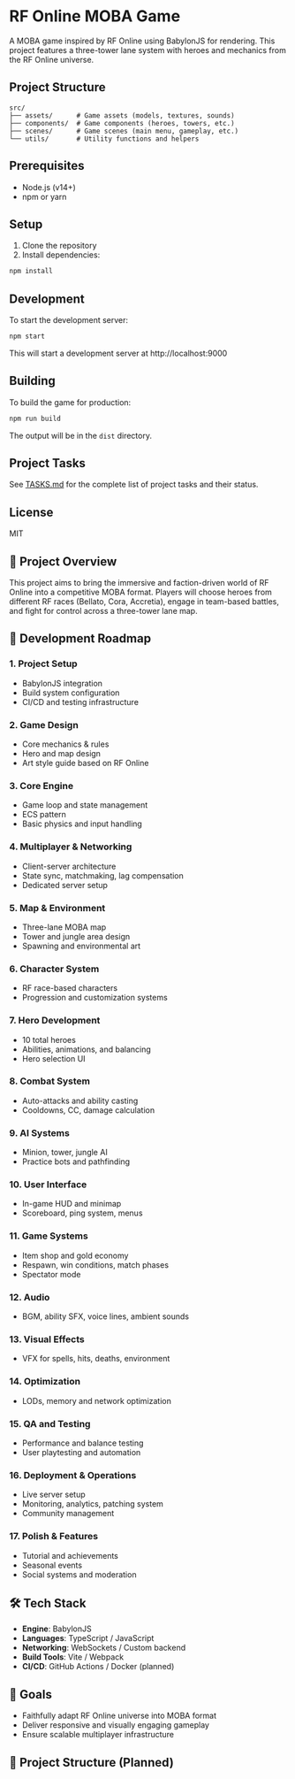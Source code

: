 # RF Online MOBA Game

A MOBA game inspired by RF Online using BabylonJS for rendering. This project features a three-tower lane system with heroes and mechanics from the RF Online universe.

## Project Structure

```
src/
├── assets/      # Game assets (models, textures, sounds)
├── components/  # Game components (heroes, towers, etc.)
├── scenes/      # Game scenes (main menu, gameplay, etc.)
└── utils/       # Utility functions and helpers
```

## Prerequisites

- Node.js (v14+)
- npm or yarn

## Setup

1. Clone the repository
2. Install dependencies:

```bash
npm install
```

## Development

To start the development server:

```bash
npm start
```

This will start a development server at http://localhost:9000

## Building

To build the game for production:

```bash
npm run build
```

The output will be in the `dist` directory.

## Project Tasks

See [TASKS.md](TASKS.md) for the complete list of project tasks and their status.

## License

MIT

## 🌌 Project Overview

This project aims to bring the immersive and faction-driven world of RF Online into a competitive MOBA format. Players will choose heroes from different RF races (Bellato, Cora, Accretia), engage in team-based battles, and fight for control across a three-tower lane map.

## 🚧 Development Roadmap

### 1. Project Setup
- BabylonJS integration
- Build system configuration
- CI/CD and testing infrastructure

### 2. Game Design
- Core mechanics & rules
- Hero and map design
- Art style guide based on RF Online

### 3. Core Engine
- Game loop and state management
- ECS pattern
- Basic physics and input handling

### 4. Multiplayer & Networking
- Client-server architecture
- State sync, matchmaking, lag compensation
- Dedicated server setup

### 5. Map & Environment
- Three-lane MOBA map
- Tower and jungle area design
- Spawning and environmental art

### 6. Character System
- RF race-based characters
- Progression and customization systems

### 7. Hero Development
- 10 total heroes
- Abilities, animations, and balancing
- Hero selection UI

### 8. Combat System
- Auto-attacks and ability casting
- Cooldowns, CC, damage calculation

### 9. AI Systems
- Minion, tower, jungle AI
- Practice bots and pathfinding

### 10. User Interface
- In-game HUD and minimap
- Scoreboard, ping system, menus

### 11. Game Systems
- Item shop and gold economy
- Respawn, win conditions, match phases
- Spectator mode

### 12. Audio
- BGM, ability SFX, voice lines, ambient sounds

### 13. Visual Effects
- VFX for spells, hits, deaths, environment

### 14. Optimization
- LODs, memory and network optimization

### 15. QA and Testing
- Performance and balance testing
- User playtesting and automation

### 16. Deployment & Operations
- Live server setup
- Monitoring, analytics, patching system
- Community management

### 17. Polish & Features
- Tutorial and achievements
- Seasonal events
- Social systems and moderation

## 🛠️ Tech Stack

- **Engine**: BabylonJS
- **Languages**: TypeScript / JavaScript
- **Networking**: WebSockets / Custom backend
- **Build Tools**: Vite / Webpack
- **CI/CD**: GitHub Actions / Docker (planned)

## 🎯 Goals

- Faithfully adapt RF Online universe into MOBA format
- Deliver responsive and visually engaging gameplay
- Ensure scalable multiplayer infrastructure

## 📂 Project Structure (Planned)